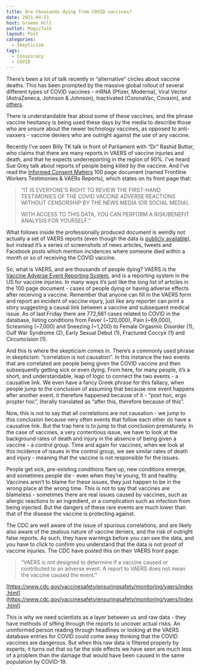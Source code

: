 ```yaml
---
title: Are thousands dying from COVID vaccines?
date: 2021-04-21
host: Graeme Hill
outlet: MagicTalk
layout: Post
categories:
  - Skepticism
tags:
  - Conspiracy
  - COVID
---
```


There’s been a lot of talk recently in “alternative” circles about vaccine deaths. This has been prompted by the massive global rollout of several different types of COVID vaccines - mRNA (Pfizer, Moderna), Viral Vector (AstraZeneca, Johnson & Johnson), Inactivated (CoronaVac, Covaxin), and [others](https://en.wikipedia.org/wiki/COVID-19_vaccine#Vaccine_types).

<!-- more -->

There is understandable fear about some of these vaccines, and the phrase vaccine hesitancy is being used these days by the media to describe those who are unsure about the newer technology vaccines, as opposed to anti-vaxxers - vaccine deniers who are outright against the use of any vaccine.

Recently I’ve seen Billy TK talk in front of Parliament with “Dr” Rashid Buttar, who claims that there are many reports in VAERS of vaccine injuries and death, and that he expects underreporting in the region of 90%. I’ve heard Sue Grey talk about reports of people being killed by the vaccine. And I’ve read the [Informed Consent Matters](https://drive.google.com/file/d/1YK0JR_lFy88Zu3rcC3L5NvL_Xr3ib6zY/view) 100 page document (named Frontline Workers Testimonies & VAERs Reports), which states on its front page that:

> “IT IS EVERYONE’S RIGHT TO REVIEW THE FIRST-HAND TESTIMONIES OF THE COVID VACCINE ADVERSE REACTIONS WITHOUT CENSORSHIP BY THE NEWS MEDIA (OR SOCIAL MEDIA).
>
> WITH ACCESS TO THIS DATA, YOU CAN PERFORM A RISK/BENEFIT ANALYSIS FOR YOURSELF.”

What follows inside the professionally produced document is weirdly not actually a set of VAERS reports (even though the data is [publicly available](https://wonder.cdc.gov/vaers.html)), but instead it’s a series of screenshots of news articles, tweets and Facebook posts which mention incidences where someone died within a month or so of receiving the COVID vaccine.

So, what is VAERS, and are thousands of people dying? VAERS is the [Vaccine Adverse Event Reporting System](https://en.wikipedia.org/wiki/Vaccine_Adverse_Event_Reporting_System), and is a reporting system in the US for vaccine injuries. In many ways it’s just like the long list of articles in the 100 page document - cases of people dying or having adverse effects after receiving a vaccine. Remember that anyone can fill in the VAERS form and report an incident of vaccine injury, just like any reporter can print a story suggesting a causal link between a vaccine and subsequent medical issue. As of last Friday there are 772,661 cases related to COVID in the database, listing conditions from Fever (~120,000), Pain (~69,000), Screaming (~7,000) and Sneezing (~1,200) to Female Orgasmic Disorder (1), Gulf War Syndrome (2), Early Sexual Debut (1), Fractured Coccyx (1) and Circumcision (1).

And this is where the skepticism comes in. There’s a commonly used phrase in skepticism: “correlation is not causation”. In this instance the two events that are correlated are people being given the COVID vaccine and then subsequently getting sick or even dying. From here, for many people, it’s a short, and understandable, leap of logic to connect the two events - a causative link. We even have a fancy Greek phrase for this fallacy, when people jump to the conclusion of assuming that because one event happens after another event, it therefore happened because of it - “post hoc, ergo propter hoc”, literally translated as “after this, therefore because of this”.

Now, this is not to say that all correlations are not causation - we jump to this conclusion because very often events that follow each other do have a causative link. But the trap here is to jump to that conclusion prematurely. In the case of vaccines, a very contentious issue, we have to look at the background rates of death and injury in the absence of being given a vaccine - a control group. Time and again for vaccines, when we look at this incidence of issues in the control group, we see similar rates of death and injury - meaning that the vaccine is not responsible for the issues.

People get sick, pre-existing conditions flare up, new conditions emerge, and sometimes people die - even when they’re young, fit and healthy. Vaccines aren’t to blame for these issues, they just happen to be in the wrong place at the wrong time. This is not to say that vaccines are blameless - sometimes there are real issues caused by vaccines, such as allergic reactions to an ingredient, or a complication such as infection from being injected. But the dangers of these rare events are much lower than that of the disease the vaccine is protecting against.

The CDC are well aware of the issue of spurious correlations, and are likely also aware of the zealous nature of vaccine deniers, and the risk of outright false reports. As such, they have warnings before you can see the data, and you have to click to confirm you understand that the data is not proof of vaccine injuries. The CDC have posted this on their VAERS front page:

> “VAERS is not designed to determine if a vaccine caused or contributed to an adverse event. A report to VAERS does not mean the vaccine caused the event.”

[https://www.cdc.gov/vaccinesafety/ensuringsafety/monitoring/vaers/index.html](https://www.cdc.gov/vaccinesafety/ensuringsafety/monitoring/vaers/index.html)

This is why we need scientists as a layer between us and raw data - they have methods of sifting through the reports to uncover actual risks. An uninformed person reading through headlines or looking at the VAERS database entries for COVID could come away thinking that the COVID vaccines are dangerous. But when this raw data is filtered properly by experts, it turns out that so far the side effects we have seen are much less of a problem than the damage that would have been caused in the same population by COVID-19.
